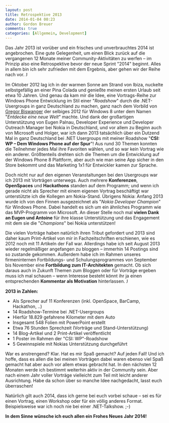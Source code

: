```yaml
---
layout: post
title: Retrospektive 2013
date: 2014-01-04 00:23
author: Gordon Breuer
comments: true
categories: [Allgemein, Development]
---
```

<img alt="" src="http://anheledirwp.blob.core.windows.net/wordpress/2014/01/010314_2323_Retrospekti1.png" align="left" />Das Jahr 2013 ist vorüber und ein frisches und unverbrauchtes 2014 ist angebrochen. Eine gute Gelegenheit, um einen Blick zurück auf die vergangenen 12 Monate meiner Community-Aktivitäten zu werfen – im Prinzip also eine Retrospektive bevor der neue Sprint "2014" beginnt. Alles in allem bin ich sehr zufrieden mit dem Ergebnis, aber gehen wir der Reihe nach vor. <span style="font-family: Wingdings;">J</span>

Im Oktober 2012 lag ich in der warmen Sonne am Strand von Ibiza, nuckelte selbstgefällig an einer Pina Colada und genießte meinen ersten Urlaub seit etwa 10 Jahren. Und genau da kam mir die Idee, eine Vortrags-Reihe zur Windows Phone Entwicklung im Stil einer "<em>Roadshow</em>" durch die .NET-Usergroups in ganz Deutschland zu machen, ganz nach dem Vorbild von <a href="http://webenliven.de/">Gregor Biswanger</a> der selbiges 2012 für Windows 8 unter dem Namen "<em>Entdecke eine neue Welt</em>" machte. Und dank der großartigen Unterstützung von Eugen Palnau, Developer Experience und Developer Outreach Manager bei Nokia in Deutschland, und vor allem zu Beginn auch von Microsoft und Holger, war ich dann 2013 tatsächlich über ein Dutzend Mal in ganz Deutschland bei .NET Usergroups mit meiner Roadshow "<strong>CSI: WP – Dem Windows Phone auf der Spur</strong>"! Aus rund 30 Themen konnten die Teilnehmer jedes Mal ihre Favoriten wählen, und so war kein Vortrag wie ein anderer. Größtenteils drehten sich die Themen um die Entwicklung auf der Windows Phone 8 Plattform, aber auch wie man seine App sicher in den Store bekommt und das Marketing 1x1 für Entwickler kamen zur Sprache.

Doch nicht nur auf den eigenen Veranstaltungen bei den Usergroups war ich 2013 mit Vorträgen unterwegs. Auch mehrere <strong>Konferenzen</strong>, <strong>OpenSpaces</strong> und <strong>Hackathons</strong> standen auf dem Programm; und wenn ich gerade nicht als Sprecher mit einem eigenen Vortrag beschäftigt war unterstützte ich die Kollegen am Nokia-Stand. Übrigens Nokia: Anfang 2013 wurde ich von den Finnen ausgezeichnet als "<em>Nokia Developer Champion</em>" für Windows Phone. Dabei handelt es sich um ein ähnliches Programm wie das MVP-Programm von Microsoft. An dieser Stelle noch mal <strong>vielen Dank an Eugen und Antoine</strong> für ihre klasse Unterstützung und das Engagement mit dem sie die "<em>Champions</em>" bei Nokia unterstützen!

Die vielen Vorträge haben natürlich ihren Tribut gefordert und 2013 sind daher kaum Print-Artikel von mir in Fachzeitschriften erschienen, wie es 2012 noch mit 11 Artikeln der Fall war. Allerdings habe ich seit August 2013 wieder regelmäßiger angefangen zu bloggen – immerhin 14 Postings sind so zustande gekommen. Außerdem habe ich im Rahmen unseres firmeninternen Fortbildungs- und Schulungsprogrammes von September bis November eine <strong>Fortbildung zum IT-Architekten</strong> gemacht. Ob sich daraus auch in Zukunft Themen zum Bloggen oder für Vorträge ergeben muss ich mal schauen – wenn Interesse besteht könnt ihr ja einen entsprechenden <strong>Kommentar als Motivation</strong> hinterlassen. <span style="font-family: Wingdings;">J</span>
<p style="text-align: justify;"><strong>2013 in Zahlen:
</strong></p>

<ul>
	<li>Als Sprecher auf 11 Konferenzen (inkl. OpenSpace, BarCamp, Hackathon, ..)</li>
	<li>14 Roadshow-Termine bei .NET-Usergroups</li>
	<li>Hierfür 18.829 gefahrene Kilometer mit dem Auto</li>
	<li>Insgesamt 548 Folien mit PowerPoint erstellt</li>
	<li>Etwa 76 Stunden Sprechzeit (Vorträge und Stand-Unterstützung)</li>
	<li>14 Blog-Artikel und 2 Print-Artikel veröffentlicht</li>
	<li>1 Poster im Rahmen der "CSI: WP"-Roadshow</li>
	<li>5 Gewinnspiele mit Nokias Unterstützung durchgeführt</li>
</ul>
War es anstrengend? Klar. Hat es mir Spaß gemacht? Auf jeden Fall! Und ich hoffe, dass es allen die bei meinen Vorträgen dabei waren ebenso viel Spaß gemacht hat aber auch vor allem etwas gebracht hat. In den nächsten 12 Monaten werde ich bestimmt weiterhin aktiv in der Community sein. Aber nach einem Jahr voller Vorträge vielleicht zum Teil mit leicht anderer Ausrichtung. Habe da schon über so manche Idee nachgedacht, lasst euch überraschen!

Natürlich gilt auch 2014, dass ich gerne bei euch vorbei schaue – sei es für einen Vortrag, einen Workshop oder für ein völlig anderes Format. Beispielsweise war ich noch nie bei einer .NET-Talkshow. ;-)

<strong>In dem Sinne wünsche ich euch allen ein Frohes Neues Jahr 2014!</strong>
